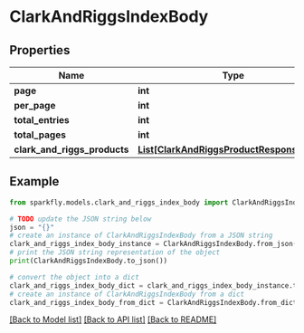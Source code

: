 # ClarkAndRiggsIndexBody


## Properties

Name | Type | Description | Notes
------------ | ------------- | ------------- | -------------
**page** | **int** |  | [optional] 
**per_page** | **int** |  | [optional] 
**total_entries** | **int** |  | [optional] 
**total_pages** | **int** |  | [optional] 
**clark_and_riggs_products** | [**List[ClarkAndRiggsProductResponseBody]**](ClarkAndRiggsProductResponseBody.md) |  | [optional] 

## Example

```python
from sparkfly.models.clark_and_riggs_index_body import ClarkAndRiggsIndexBody

# TODO update the JSON string below
json = "{}"
# create an instance of ClarkAndRiggsIndexBody from a JSON string
clark_and_riggs_index_body_instance = ClarkAndRiggsIndexBody.from_json(json)
# print the JSON string representation of the object
print(ClarkAndRiggsIndexBody.to_json())

# convert the object into a dict
clark_and_riggs_index_body_dict = clark_and_riggs_index_body_instance.to_dict()
# create an instance of ClarkAndRiggsIndexBody from a dict
clark_and_riggs_index_body_from_dict = ClarkAndRiggsIndexBody.from_dict(clark_and_riggs_index_body_dict)
```
[[Back to Model list]](../README.md#documentation-for-models) [[Back to API list]](../README.md#documentation-for-api-endpoints) [[Back to README]](../README.md)


